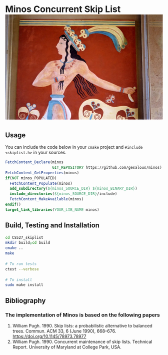 # Minos Concurrent Skip List ![Project Logo](prince_of_liles.png)




## Usage

You can include the code below in your `cmake` project and `#include <skiplist.h>` in your sources.

``` cmake
FetchContent_Declare(minos
                     GIT_REPOSITORY https://github.com/gesalous/minos)
FetchContent_GetProperties(minos)
if(NOT minos_POPULATED)
  FetchContent_Populate(minos)
  add_subdirectory(${minos_SOURCE_DIR} ${minos_BINARY_DIR})
  include_directories(${minos_SOURCE_DIR}/include)
  FetchContent_MakeAvailable(minos)
endif()
target_link_libraries(YOUR_LIB_NAME minos)
```

## Build, Testing and Installation

``` sh
cd CS527_skiplist
mkdir build;cd build
cmake ..
make

# To run tests
ctest --verbose

# To install
sudo make install
```

## Bibliography

### The implementation of Minos is based on the following papers

1. William Pugh. 1990. Skip lists: a probabilistic alternative to balanced trees. Commun. ACM 33, 6 (June 1990), 668–676. https://doi.org/10.1145/78973.78977
2. William Pugh. 1990. Concurrent maintenance of skip lists. Technical Report. University of Maryland at College Park, USA.

